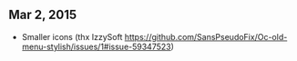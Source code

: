 Mar 2, 2015 
---

- Smaller icons (thx IzzySoft https://github.com/SansPseudoFix/Oc-old-menu-stylish/issues/1#issue-59347523)
